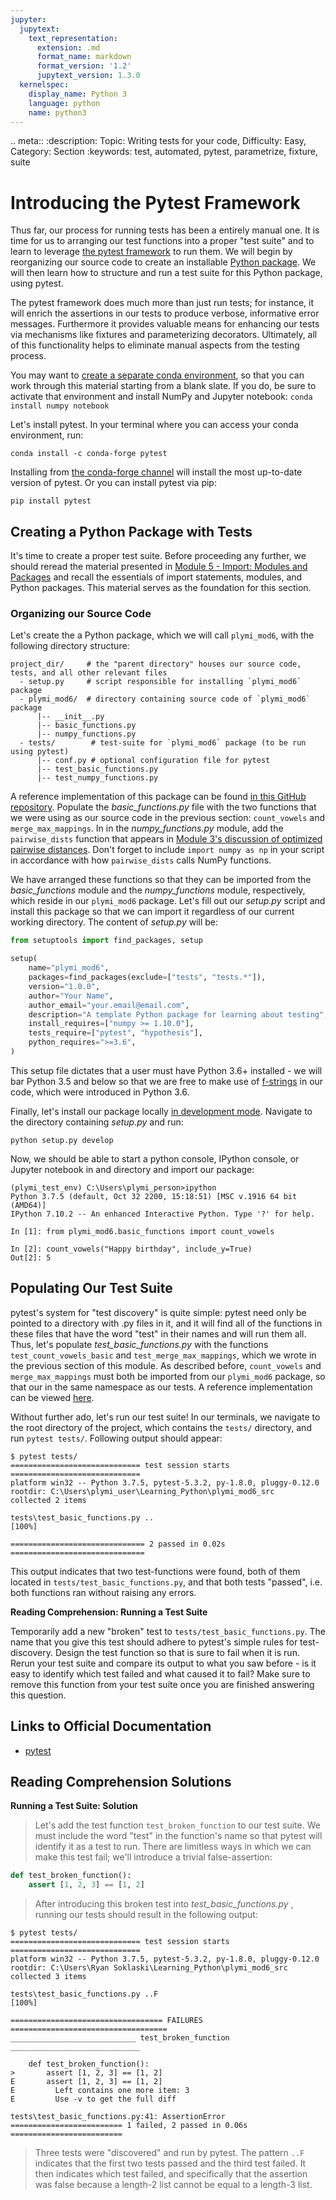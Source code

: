 ```yaml
---
jupyter:
  jupytext:
    text_representation:
      extension: .md
      format_name: markdown
      format_version: '1.2'
      jupytext_version: 1.3.0
  kernelspec:
    display_name: Python 3
    language: python
    name: python3
---
```


<!-- #raw raw_mimetype="text/restructuredtext" -->
.. meta::
   :description: Topic: Writing tests for your code, Difficulty: Easy, Category: Section
   :keywords: test, automated, pytest, parametrize, fixture, suite  
<!-- #endraw -->

# Introducing the Pytest Framework

Thus far, our process for running tests has been a entirely manual one. It is time for us to arranging our test functions into a proper "test suite" and to learn to leverage [the pytest framework](https://docs.pytest.org/en/latest/) to run them.
We will begin by reorganizing our source code to create an installable [Python package](https://www.pythonlikeyoumeanit.com/Module5_OddsAndEnds/Modules_and_Packages.html#Packages).
We will then learn how to structure and run a test suite for this Python package, using pytest.

The pytest framework does much more than just run tests;
for instance, it will enrich the assertions in our tests to produce verbose, informative error messages.
Furthermore it provides valuable means for enhancing our tests via mechanisms like fixtures and parameterizing decorators.
Ultimately, all of this functionality helps to eliminate manual aspects from the testing process.

You may want to [create a separate conda environment](https://www.pythonlikeyoumeanit.com/Module1_GettingStartedWithPython/Installing_Python.html#A-Brief-Introduction-to-Conda-Environments), so that you can work through this material starting from a blank slate.
If you do, be sure to activate that environment and install NumPy and Jupyter notebook: `conda install numpy notebook`  

Let's install pytest. In your terminal where you can access your conda environment, run:

```shell
conda install -c conda-forge pytest
```

Installing from [the conda-forge channel](https://conda-forge.org/) will install the most up-to-date version of pytest.
Or you can install pytest via pip:

```shell
pip install pytest
```

<!-- #region -->
## Creating a Python Package with Tests

It's time to create a proper test suite.
Before proceeding any further, we should reread the material presented in [Module 5 - Import: Modules and Packages](https://www.pythonlikeyoumeanit.com/Module5_OddsAndEnds/Modules_and_Packages.html) and recall the essentials of import statements, modules, and Python packages.
This material serves as the foundation for this section.

### Organizing our Source Code
Let's create the a Python package, which we will call `plymi_mod6`, with the following directory structure:

```
project_dir/     # the "parent directory" houses our source code, tests, and all other relevant files
  - setup.py     # script responsible for installing `plymi_mod6` package
  - plymi_mod6/  # directory containing source code of `plymi_mod6` package
      |-- __init__.py
      |-- basic_functions.py
      |-- numpy_functions.py
  - tests/        # test-suite for `plymi_mod6` package (to be run using pytest)
      |-- conf.py # optional configuration file for pytest
      |-- test_basic_functions.py
      |-- test_numpy_functions.py
```

A reference implementation of this package can be found [in this GitHub repository](https://github.com/rsokl/plymi_mod6).
Populate the _basic_functions.py_ file with the two functions that we were using as our source code in the previous section: `count_vowels` and `merge_max_mappings`.
In in the _numpy_functions.py_ module, add the `pairwise_dists` function that appears in [Module 3's discussion of optimized pairwise distances](https://www.pythonlikeyoumeanit.com/Module3_IntroducingNumpy/Broadcasting.html#Optimized-Pairwise-Distances).
Don't forget to include `import numpy as np` in your script in accordance with how `pairwise_dists` calls NumPy functions. 

We have arranged these functions so that they can be imported from the _basic_functions_ module and the _numpy_functions_ module, respectively, which reside in our `plymi_mod6` package.
Let's fill out our _setup.py_ script and install this package so that we can import it regardless of our current working directory. The content of _setup.py_ will be:

```python
from setuptools import find_packages, setup

setup(
    name="plymi_mod6",
    packages=find_packages(exclude=["tests", "tests.*"]),
    version="1.0.0",
    author="Your Name",
    author_email="your.email@email.com",
    description="A template Python package for learning about testing",
    install_requires=["numpy >= 1.10.0"],
    tests_require=["pytest", "hypothesis"],
    python_requires=">=3.6",
)
```

This setup file dictates that a user must have Python 3.6+ installed - we will bar Python 3.5 and below so that we are free to make use of [f-strings](https://www.pythonlikeyoumeanit.com/Module2_EssentialsOfPython/Basic_Objects.html#Formatting-strings) in our code, which were introduced in Python 3.6.

Finally, let's install our package locally [in development mode](https://www.pythonlikeyoumeanit.com/Module5_OddsAndEnds/Modules_and_Packages.html#Installing-Your-Own-Python-Package).
Navigate to the directory containing _setup.py_ and run:

```shell
python setup.py develop
```

Now, we should be able to start a python console, IPython console, or Jupyter notebook in and directory and import our package:

```shell
(plymi_test_env) C:\Users\plymi_person>ipython
Python 3.7.5 (default, Oct 32 2200, 15:18:51) [MSC v.1916 64 bit (AMD64)]
IPython 7.10.2 -- An enhanced Interactive Python. Type '?' for help.

In [1]: from plymi_mod6.basic_functions import count_vowels

In [2]: count_vowels("Happy birthday", include_y=True)
Out[2]: 5
```
<!-- #endregion -->

## Populating Our Test Suite

pytest's system for "test discovery" is quite simple:
pytest need only be pointed to a directory with .py files in it, and it will find all of the functions in these files that have the word "test" in their names and will run them all.
Thus, let's populate _test_basic_functions.py_ with the functions `test_count_vowels_basic` and `test_merge_max_mappings`, which we wrote in the previous section of this module.
As described before, `count_vowels` and `merge_max_mappings` must both be imported from our `plymi_mod6` package, so that our in the same namespace as our tests.
A reference implementation can be viewed [here](https://github.com/rsokl/plymi_mod6/blob/master/tests/test_basic_functions.py).

Without further ado, let's run our test suite! In our terminals, we navigate to the root directory of the project, which contains the `tests/` directory, and run `pytest tests/`.
Following output should appear:


```
$ pytest tests/
============================= test session starts =============================
platform win32 -- Python 3.7.5, pytest-5.3.2, py-1.8.0, pluggy-0.12.0
rootdir: C:\Users\plymi_user\Learning_Python\plymi_mod6_src
collected 2 items                                                              

tests\test_basic_functions.py ..                                         [100%]

============================== 2 passed in 0.02s ==============================
```


This output indicates that two test-functions were found, both of them located in `tests/test_basic_functions.py`, and that both tests "passed", i.e. both functions ran without raising any errors. 


<div class="alert alert-info"> 

**Reading Comprehension: Running a Test Suite**

Temporarily add a new "broken" test to `tests/test_basic_functions.py`.
The name that you give this test should adhere to pytest's simple rules for test-discovery.
Design the test function so that is sure to fail when it is run.
Rerun your test suite and compare its output to what you saw before - is it easy to identify which test failed and what caused it to fail?
Make sure to remove this function from your test suite once you are finished answering this question. 

</div>



## Links to Official Documentation

- [pytest](https://docs.pytest.org/en/latest/)


## Reading Comprehension Solutions

<!-- #region -->
**Running a Test Suite: Solution**

> Let's add the test function `test_broken_function` to our test suite.
> We must include the word "test" in the function's name so that pytest will identify it as a test to run.
> There are limitless ways in which we can make this test fail; we'll introduce a trivial false-assertion:

```python
def test_broken_function():
    assert [1, 2, 3] == [1, 2]
```

> After introducing this broken test into _test_basic_functions.py_ , running our tests should result in the following output:

```
$ pytest tests/
============================= test session starts =============================
platform win32 -- Python 3.7.5, pytest-5.3.2, py-1.8.0, pluggy-0.12.0
rootdir: C:\Users\Ryan Soklaski\Learning_Python\plymi_mod6_src
collected 3 items                                                              

tests\test_basic_functions.py ..F                                        [100%]

================================== FAILURES ===================================
____________________________ test_broken_function _____________________________

    def test_broken_function():
>       assert [1, 2, 3] == [1, 2]
E       assert [1, 2, 3] == [1, 2]
E         Left contains one more item: 3
E         Use -v to get the full diff

tests\test_basic_functions.py:41: AssertionError
========================= 1 failed, 2 passed in 0.06s =========================

```

> Three tests were "discovered" and run by pytest. The pattern `..F` indicates that the first two tests passed and the third test failed.
> It then indicates which test failed, and specifically that the assertion was false because a length-2 list cannot be equal to a length-3 list.
<!-- #endregion -->
